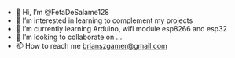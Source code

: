 - 👋 Hi, I’m @FetaDeSalame128
- 👀 I’m interested in learning to complement my projects
- 🌱 I’m currently learning Arduino, wifi module esp8266 and esp32
- 💞️ I’m looking to collaborate on ...
- 📫 How to reach me brianszgamer@gmail.com

<!---
FetaDeSalame128/FetaDeSalame128 is a ✨ special ✨ repository because its `README.md` (this file) appears on your GitHub profile.
You can click the Preview link to take a look at your changes.
--->
